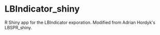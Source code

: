 # LBIndicator_shiny
R Shiny app for the LBIndicator exporation. Modified from Adrian Hordyk's LBSPR_shiny.
